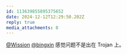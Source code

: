 ```yaml
---
id: 113639855895375652
date: 2024-12-12T12:29:50.202Z
reply: true
media_attachments: 0
---
```


[@Wission](https://md.jeoqm-77.top/@Wission) [@bingxin](https://baka.ink/@bingxin) 感觉问题不是出在 Trojan 上。

